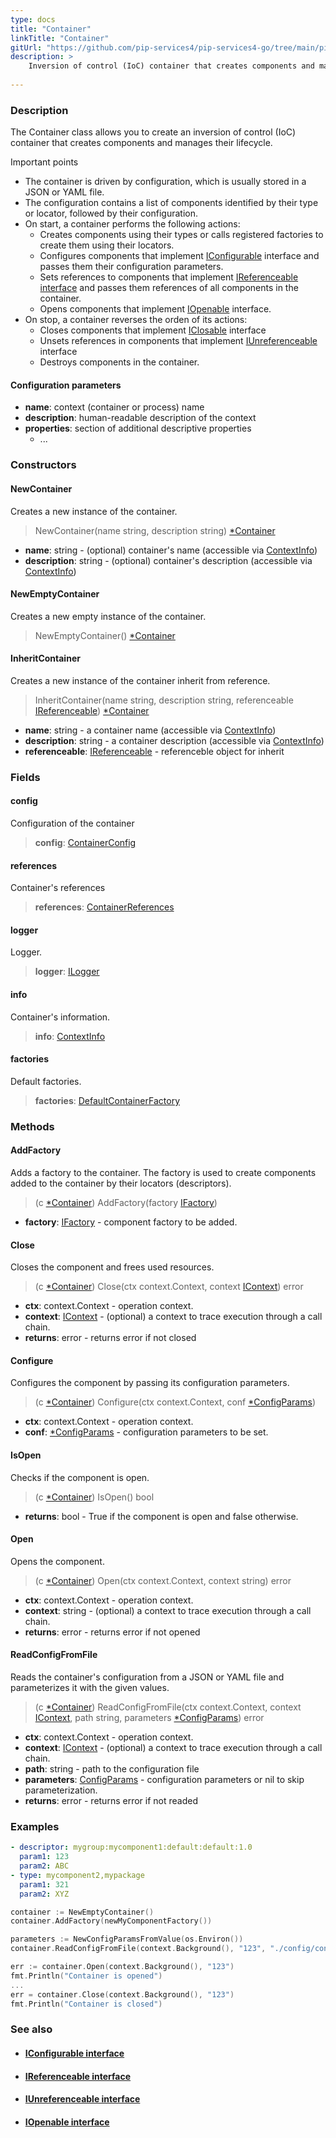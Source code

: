 ```yaml
---
type: docs
title: "Container"
linkTitle: "Container"
gitUrl: "https://github.com/pip-services4/pip-services4-go/tree/main/pip-services4-container-go"
description: >
    Inversion of control (IoC) container that creates components and manages their lifecycle.
 
---
```


### Description

The Container class allows you to create an inversion of control (IoC) container that creates components and manages their lifecycle.

Important points

- The container is driven by configuration, which is usually stored in a JSON or YAML file.
- The configuration contains a list of components identified by their type or locator, followed by their configuration.
- On start, a container performs the following actions:
    - Creates components using their types or calls registered factories to create them using their locators.
    - Configures components that implement [IConfigurable](../../../components/config/iconfigurable)  interface and passes them their configuration parameters.
    - Sets references to components that implement [IReferenceable interface](../../../components/refer/ireferenceable) and passes them references of all components in the container.
    - Opens components that implement [IOpenable](../../../components/run/iopenable) interface.
- On stop, a container reverses the orden of its actions:
    - Closes components that implement [IClosable](../../../components/run/iclosable) interface
    - Unsets references in components that implement [IUnreferenceable](../../../components/refer/iunreferenceable) interface
    - Destroys components in the container.

#### Configuration parameters

- **name**: context (container or process) name
- **description**: human-readable description of the context
- **properties**: section of additional descriptive properties
    - ...



### Constructors

#### NewContainer
Creates a new instance of the container.  

> NewContainer(name string, description string) [*Container]()

- **name**: string - (optional) container's name (accessible via [ContextInfo](../../../components/context/context_info))
- **description**: string - (optional) container's description (accessible via [ContextInfo](../../../components/context/context_info))

#### NewEmptyContainer 
Creates a new empty instance of the container.

> NewEmptyContainer() [*Container]()

#### InheritContainer
Creates a new instance of the container inherit from reference.

> InheritContainer(name string, description string, referenceable [IReferenceable](../../../components/refer/ireferenceable)) [*Container]()

- **name**: string - a container name (accessible via [ContextInfo](../../../components/context/context_info))
- **description**: string - a container description (accessible via [ContextInfo](../../../components/context/context_info))
- **referenceable**: [IReferenceable](../../../components/refer/ireferenceable) - referenceble object for inherit

### Fields

<span class="hide-title-link">

#### config
Configuration of the container
> **config**: [ContainerConfig](../../config/container_config)

#### references
Container's references
> **references**: [ContainerReferences](../../refer/container_references)

#### logger
Logger.
> **logger**: [ILogger](../../../observability/log/ilogger)

#### info
Container's information.
> **info**: [ContextInfo](../../../components/context/context_info)

#### factories
Default factories.
> **factories**: [DefaultContainerFactory](../../build/default_container_factory)

</span>

### Methods

#### AddFactory
Adds a factory to the container. The factory is used to create components          
added to the container by their locators (descriptors).

> (c [*Container]()) AddFactory(factory [IFactory](../../../components/build/ifactory))

- **factory**: [IFactory](../../../components/build/ifactory) - component factory to be added.

#### Close
Closes the component and frees used resources.

> (c [*Container]()) Close(ctx context.Context, context [IContext](../../../components/context/icontext)) error

- **ctx**: context.Context - operation context.
- **context**: [IContext](../../../components/context/icontext) - (optional) a context to trace execution through a call chain.
- **returns**: error - returns error if not closed


#### Configure
Configures the component by passing its configuration parameters.

> (c [*Container]()) Configure(ctx context.Context, conf [*ConfigParams](../../../components/config/config_params))

- **ctx**: context.Context - operation context.
- **conf**: [*ConfigParams](../../../components/config/config_params) - configuration parameters to be set.


#### IsOpen
Checks if the component is open.

> (c [*Container]()) IsOpen() bool

- **returns**: bool - True if the component is open and false otherwise.


#### Open
Opens the component.

> (c [*Container]()) Open(ctx context.Context, context string) error

- **ctx**: context.Context - operation context.
- **context**: string - (optional) a context to trace execution through a call chain.
- **returns**: error - returns error if not opened


#### ReadConfigFromFile
Reads the container's configuration from a JSON or YAML file and parameterizes it with the given values.

> (c [*Container]()) ReadConfigFromFile(ctx context.Context, context [IContext](../../../components/context/icontext), path string, parameters [*ConfigParams](../../../components/config/config_params)) error

- **ctx**: context.Context - operation context.
- **context**: [IContext](../../../components/context/icontext) - (optional) a context to trace execution through a call chain.
- **path**: string - path to the configuration file
- **parameters**: [ConfigParams](../../../components/config/config_params) - configuration parameters or nil to skip parameterization.
- **returns**: error - returns error if not readed


### Examples

```yaml
- descriptor: mygroup:mycomponent1:default:default:1.0
  param1: 123
  param2: ABC
- type: mycomponent2,mypackage
  param1: 321
  param2: XYZ
```

```go
container := NewEmptyContainer()
container.AddFactory(newMyComponentFactory())

parameters := NewConfigParamsFromValue(os.Environ())
container.ReadConfigFromFile(context.Background(), "123", "./config/config.yml", parameters)

err := container.Open(context.Background(), "123")
fmt.Println("Container is opened")
...
err = container.Close(context.Background(), "123")
fmt.Println("Container is closed")

```

### See also
- #### [IConfigurable interface](../../../components/config/iconfigurable)
- #### [IReferenceable interface](../../../components/refer/ireferenceable)
- #### [IUnreferenceable interface](../../../components/refer/iunreferenceable)
- #### [IOpenable interface](../../../components/run/iopenable)

